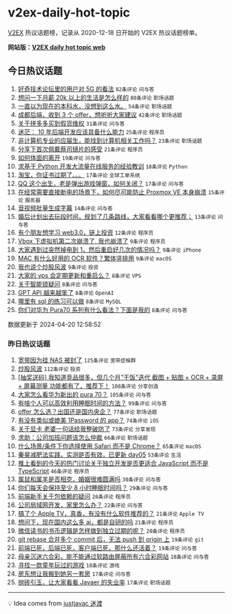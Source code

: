 # v2ex-daily-hot-topic

[V2EX](https://www.v2ex.com/) 热议话题榜，记录从 2020-12-18 日开始的 V2EX 热议话题榜单。

**网站版：[V2EX daily hot topic web](https://boojack.github.io/v2ex-daily-hot-topic-web/)**

## 今日热议话题

<!-- TODAY BEGIN -->

1. [好奇技术论坛里的用户对 5G 的看法](https://www.v2ex.com/t/1034111) `82条评论` `问与答`
1. [想问一下月薪 20k 以上的生活是怎么样的](https://www.v2ex.com/t/1034170) `80条评论` `职场话题`
1. [一直以为现在的本科水，没想到这么水。](https://www.v2ex.com/t/1034211) `54条评论` `职场话题`
1. [成都后端，收到 3 个 offer，想听听大家建议](https://www.v2ex.com/t/1034121) `42条评论` `职场话题`
1. [关于拼多多买到假货维权](https://www.v2ex.com/t/1034147) `31条评论` `问与答`
1. [迷茫： 10 年后端开发应该具备什么能力](https://www.v2ex.com/t/1034113) `25条评论` `程序员`
1. [非计算机专业的应届生，能找到计算机相关工作吗？](https://www.v2ex.com/t/1034169) `23条评论` `职场话题`
1. [分享下首次佩戴蔡司镜片的感受](https://www.v2ex.com/t/1034172) `21条评论` `程序员`
1. [如何体面的离开](https://www.v2ex.com/t/1034144) `19条评论` `问与答`
1. [求基于 Python 开发大流量在线服务的经验教训](https://www.v2ex.com/t/1034197) `18条评论` `Python`
1. [淘宝，你证书过期了。。。](https://www.v2ex.com/t/1034182) `17条评论` `全球工单系统`
1. [QQ 这个出生，老是弹出游戏弹窗，如何关闭？](https://www.v2ex.com/t/1034181) `17条评论` `问与答`
1. [在经常需要直接断电的场景下，如何尽可能防止 Proxmox VE 本身崩溃](https://www.v2ex.com/t/1034123) `15条评论` `服务器`
1. [音视频批量生成字幕](https://www.v2ex.com/t/1034131) `14条评论` `问与答`
1. [婚后计划出去玩段时间，规划了几条路线，大家看看哪个更推荐；](https://www.v2ex.com/t/1034215) `13条评论` `问与答`
1. [有个朋友想学习 web3.0，链上投资](https://www.v2ex.com/t/1034103) `12条评论` `程序员`
1. [Vbox 下虚拟机第二次崩溃了, 我也崩溃了](https://www.v2ex.com/t/1034217) `9条评论` `程序员`
1. [大家遇到过突然掉电到 1，然后重启好几次的情况吗？](https://www.v2ex.com/t/1034191) `9条评论` `iPhone`
1. [MAC 有什么好用的 OCR 软件？繁体竖排用](https://www.v2ex.com/t/1034152) `9条评论` `macOS`
1. [我也说个炒股风波](https://www.v2ex.com/t/1034101) `9条评论` `投资`
1. [大家的 vps 会定期更新和重启么？](https://www.v2ex.com/t/1034222) `8条评论` `VPS`
1. [关于智能锁疑问](https://www.v2ex.com/t/1034162) `8条评论` `问与答`
1. [GPT API 越来越笨了](https://www.v2ex.com/t/1034148) `8条评论` `OpenAI`
1. [哪里有 sql 的练习可以做](https://www.v2ex.com/t/1034135) `8条评论` `MySQL`
1. [你们对华为 Pura70 系列有什么看法？下面是我的](https://www.v2ex.com/t/1034164) `8条评论` `问与答`

数据更新于 2024-04-20 12:58:52

<!-- TODAY END -->

### 昨日热议话题

<!-- YESTERDAY BEGIN -->

1. [宽带因为挂 NAS 被封了](https://www.v2ex.com/t/1033800) `125条评论` `宽带症候群`
1. [炒股风波](https://www.v2ex.com/t/1033945) `112条评论` `投资`
1. [[抽奖送码] 我知道竞品很多，但几个月"干饭"迭代 截图 + 贴图 + OCR + 录屏 + 屏幕测量 功能都有了，推荐下！](https://www.v2ex.com/t/1033803) `108条评论` `分享创造`
1. [大家怎么看华为新出的 pura 70？](https://www.v2ex.com/t/1033931) `105条评论` `问与答`
1. [有啥个人可以高效利用睡眠时间的方法？](https://www.v2ex.com/t/1033796) `99条评论` `问与答`
1. [offer 怎么选？出国还是国内央企？](https://www.v2ex.com/t/1033840) `77条评论` `职场话题`
1. [有没有类似或媲美 1Password 的 app？](https://www.v2ex.com/t/1033795) `74条评论` `iOS`
1. [关于显卡 老婆一句话给我整破防了](https://www.v2ex.com/t/1033919) `73条评论` `分享发现`
1. [求助：公司加班问题该怎么仲裁](https://www.v2ex.com/t/1033844) `66条评论` `职场话题`
1. [什么场景/条件下你选择使用 Safari 而不是 Chrome？](https://www.v2ex.com/t/1033954) `65条评论` `macOS`
1. [秦昊减肥法实践，实测是否有效，已更新 day05](https://www.v2ex.com/t/1033859) `53条评论` `生活`
1. [推上看到的今天的热门讨论关于独立开发是否更适合 JavaScript 而不是 TypeScript](https://www.v2ex.com/t/1034071) `46条评论` `程序员`
1. [属鼠和属羊是否相克，婚姻很难圆满吗](https://www.v2ex.com/t/1033951) `30条评论` `问与答`
1. [你们每天会保持至少 8 小时睡眠时间吗？](https://www.v2ex.com/t/1033935) `29条评论` `问与答`
1. [前端新手关于包依赖的疑问](https://www.v2ex.com/t/1033992) `26条评论` `程序员`
1. [公司局域网开发，家里怎么办？](https://www.v2ex.com/t/1033882) `22条评论` `问与答`
1. [搞了个 Apple TV，真香，有没有什么软件推荐的？](https://www.v2ex.com/t/1033947) `21条评论` `Apple TV`
1. [想问下，现在国内这么多 ai，都是自研的吗](https://www.v2ex.com/t/1033939) `21条评论` `程序员`
1. [微信读书的书币逻辑是怎样做到独立过期的呢？](https://www.v2ex.com/t/1033839) `20条评论` `程序员`
1. [git rebase 合并多个 commit 后，无法 push 到 origin 上](https://www.v2ex.com/t/1033881) `19条评论` `git`
1. [前端已死，后端已死，客户端已死，那什么还活着？](https://www.v2ex.com/t/1033851) `19条评论` `问与答`
1. [母亲沉迷六合彩，能不能通过软路由屏蔽所有六合彩网站](https://www.v2ex.com/t/1033984) `18条评论` `问与答`
1. [寻找一款童年玩过的游戏](https://www.v2ex.com/t/1033921) `18条评论` `游戏`
1. [房东想让我搬到她另一套房](https://www.v2ex.com/t/1033866) `17条评论` `问与答`
1. [抛砖引玉，让大家看看 Javaer 的失业率](https://www.v2ex.com/t/1033802) `17条评论` `职场话题`

<!-- YESTERDAY END -->

---

💡 Idea comes from [justjavac 迷渡](https://github.com/justjavac/)
